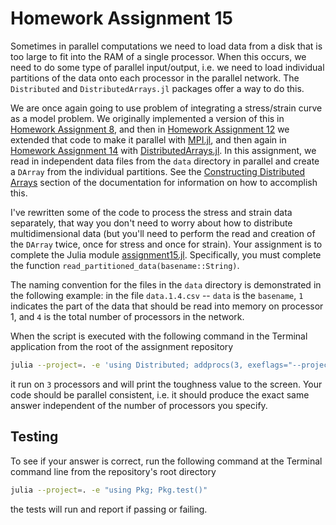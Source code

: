 # Homework Assignment 15

Sometimes in parallel computations we need to load data from a disk that is too
large to fit into the RAM of a single processor.  When this occurs, we need to
do some type of parallel input/output, i.e. we need to load individual
partitions of the data onto each processor in the parallel network.  The
`Distributed` and `DistributedArrays.jl` packages offer a way to do this.  

We are once again going to use problem of integrating a stress/strain curve as a model problem.  We originally implemented a version of this in [Homework Assignment 8](https://github.com/PGE383-HPC-Students/assignment8),  and then in [Homework Assignment 12](https://github.com/PGE383-HPC-Students/assignment12) we extended that code to make it parallel with [MPI.jl](https://juliaparallel.org/MPI.jl/latest/), and then again in [Homework Assignment 14](https://github.com/PGE383-HPC-Students/assignment14) with [DistributedArrays.jl](https://juliaparallel.org/DistributedArrays.jl/stable/).  In this assignment, we read in independent data files from the `data` directory in parallel and create a `DArray` from the individual partitions.  See the [Constructing Distributed Arrays](https://juliaparallel.org/DistributedArrays.jl/stable/#Constructing-Distributed-Arrays) section of the documentation for information on how to accomplish this.

I've rewritten some of the code to process the stress and strain data separately, that way you don't need to worry about how to distribute multidimensional data (but you'll need to perform the read and creation of the `DArray` twice, once for stress and once for strain).  Your assignment is to complete the Julia module [assignment15.jl](src/assignment15.jl).  Specifically, you must complete the function `read_partitioned_data(basename::String)`. 

The naming convention for the files in the `data` directory is demonstrated in
the following example: in the file `data.1.4.csv` -- `data` is the `basename`,
`1` indicates the part of the data that should be read into memory on processor 1, and
`4` is the total number of processors in the network.

When the script is executed with the following command in the Terminal application from the root of the assignment repository

```bash
julia --project=. -e 'using Distributed; addprocs(3, exeflags="--project"); using assignment15; compute_toughness_parallel("./data/data") |> print'
```

it run on `3` processors and will print the toughness value to the screen. Your code should be parallel consistent, i.e. it should produce the exact same answer independent of the number of processors you specify.


## Testing

To see if your answer is correct, run the following command at the Terminal
command line from the repository's root directory

```bash
julia --project=. -e "using Pkg; Pkg.test()"
```

the tests will run and report if passing or failing.
